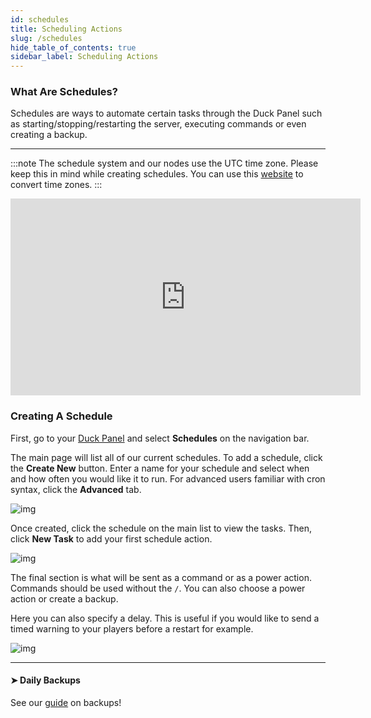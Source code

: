 ```yaml
---
id: schedules
title: Scheduling Actions
slug: /schedules
hide_table_of_contents: true
sidebar_label: Scheduling Actions
---
```



### What Are Schedules?

Schedules are ways to automate certain tasks through the Duck Panel such as starting/stopping/restarting the server, executing commands or even creating a backup.

---
:::note
The schedule system and our nodes use the UTC time zone. Please keep this in mind while creating schedules. You can use this [website](https://www.timeanddate.com/worldclock/converter.html) to convert time zones. 
:::

<iframe width="560" height="315" src="https://www.youtube.com/embed/hfjQ1FfGZVk?si=D7BVdfnsqETjQwJa" title="YouTube video player" frameborder="0" allow="accelerometer; autoplay; clipboard-write; encrypted-media; gyroscope; picture-in-picture; web-share" referrerpolicy="strict-origin-when-cross-origin" allowfullscreen></iframe>

### Creating A Schedule

First, go to your [Duck Panel](https://mc.bloom.host/) and select **Schedules** on the navigation bar.

The main page will list all of our current schedules. To add a schedule, click the **Create New** button. Enter a name for your schedule and select when and how often you would like it to run. For advanced users familiar with cron syntax, click the **Advanced** tab.

![img](/using_the_panel/schedules/1.png)

Once created, click the schedule on the main list to view the tasks. Then, click **New Task** to add your first schedule action.

![img](/using_the_panel/schedules/2.png)

The final section is what will be sent as a command or as a power action. Commands should be used without the `/`. You can also choose a power action or create a backup.

Here you can also specify a delay. This is useful if you would like to send a timed warning to your players before a restart for example.

![img](/using_the_panel/schedules/3.png)

---

#### ➤ Daily Backups
See our [guide](/backups) on backups!

